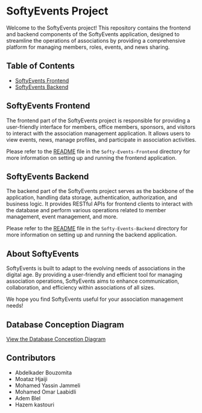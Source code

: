 # SoftyEvents Project

Welcome to the SoftyEvents project! This repository contains the frontend and backend components of the SoftyEvents application, designed to streamline the operations of associations by providing a comprehensive platform for managing members, roles, events, and news sharing.

## Table of Contents

- [SoftyEvents Frontend](./Softy-Events-Frontend/README.md)
- [SoftyEvents Backend](./Softy-Events-Backend/README.md)

## SoftyEvents Frontend

The frontend part of the SoftyEvents project is responsible for providing a user-friendly interface for members, office members, sponsors, and visitors to interact with the association management application. It allows users to view events, news, manage profiles, and participate in association activities.

Please refer to the [README](./Softy-Events-Frontend/README.md) file in the `Softy-Events-Frontend` directory for more information on setting up and running the frontend application.

## SoftyEvents Backend

The backend part of the SoftyEvents project serves as the backbone of the application, handling data storage, authentication, authorization, and business logic. It provides RESTful APIs for frontend clients to interact with the database and perform various operations related to member management, event management, and more.

Please refer to the [README](./Softy-Events-Backend/README.md) file in the `Softy-Events-Backend` directory for more information on setting up and running the backend application.

## About SoftyEvents

SoftyEvents is built to adapt to the evolving needs of associations in the digital age. By providing a user-friendly and efficient tool for managing association operations, SoftyEvents aims to enhance communication, collaboration, and efficiency within associations of all sizes.

We hope you find SoftyEvents useful for your association management needs!

## Database Conception Diagram

[View the Database Conception Diagram](https://miro.com/welcomeonboard/VDk3SlFLUlJVTWY2WHNtTmN6eUtzRTU1bkZJbkZsUVE3MHVSZFpXM1NSNDV0RlNWVXZaWW9HYmVxeTJzWTdYbHwzNDU4NzY0NTQyNzIxMTkwMzQ2fDI=?share_link_id=581213039163)


## Contributors

- Abdelkader Bouzomita
- Moataz Hjaiji
- Mohamed Yassin Jammeli 
- Mohamed Omar Laabidli
- Adem Blel
- Hazem kastouri
